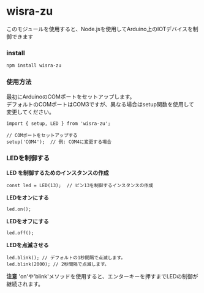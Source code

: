 # wisra-zu
このモジュールを使用すると、Node.jsを使用してArduino上のIOTデバイスを制御できます

### install
```
npm install wisra-zu
```

### 使用方法
最初にArduinoのCOMポートをセットアップします。  
デフォルトのCOMポートはCOM3ですが、異なる場合はsetup関数を使用して変更してください。

```
import { setup, LED } from 'wisra-zu';

// COMポートをセットアップする
setup('COM4');  // 例: COM4に変更する場合
```

### LEDを制御する  

**LED を制御するためのインスタンスの作成**
```
const led = LED(13);  // ピン13を制御するインスタンスの作成
```

**LEDをオンにする**
```
led.on();
```

**LEDをオフにする**
```
led.off();
```

**LEDを点滅させる**
```
led.blink(); // デフォルトの1秒間隔で点滅します。
led.blink(2000); // 2秒間隔で点滅します。
```


**注意** 'on'や'blink'メソッドを使用すると、エンターキーを押すまでLEDの制御が継続されます。
